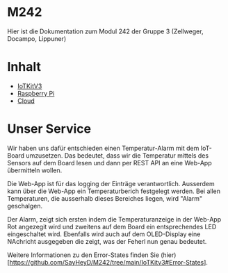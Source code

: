 # M242

Hier ist die Dokumentation zum Modul 242 der Gruppe 3 (Zellweger, Docampo, Lippuner)

# Inhalt

* [IoTKitV3](https://github.com/SayHeyD/M242/tree/main/IoTKitv3)
* [Raspberry Pi](https://github.com/SayHeyD/M242/tree/main/Raspberry%20Pi)
* [Cloud](https://github.com/SayHeyD/M242/tree/main/Cloud)

# Unser Service

Wir haben uns dafür entschieden einen Temperatur-Alarm mit dem IoT-Board umzusetzen. Das bedeutet, dass wir die Temperatur mittels des Sensors auf dem Board lesen und dann per REST API an eine Web-App übermitteln wollen.

Die Web-App ist für das logging der Einträge verantwortlich. Ausserdem kann über die Web-App ein Temperaturberich festgelegt werden. Bei allen Temperaturen, die ausserhalb dieses Bereiches liegen, wird "Alarm" geschalgen.

Der Alarm, zeigt sich ersten indem die Temperaturanzeige in der Web-App Rot angezegit wird und zweitens auf dem Board ein entsprechendes LED eingeschaltet wird. Ebenfalls wird auch auf dem OLED-Display eine NAchricht ausgegeben die zeigt, was der Feherl nun genau bedeutet.

Weitere Informationen zu den Error-States finden Sie (hier)[https://github.com/SayHeyD/M242/tree/main/IoTKitv3#Error-States].